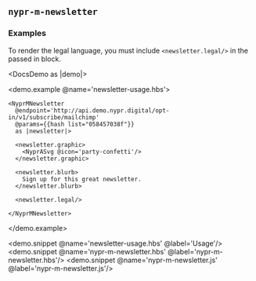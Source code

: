 ## `nypr-m-newsletter`

### Examples

To render the legal language, you must include `<newsletter.legal/>` in the passed in block.

<DocsDemo as |demo|>

  <demo.example @name='newsletter-usage.hbs'>

    <NyprMNewsletter
      @endpoint='http://api.demo.nypr.digital/opt-in/v1/subscribe/mailchimp'
      @params={{hash list="058457038f"}}
      as |newsletter|>

      <newsletter.graphic>
        <NyprASvg @icon='party-confetti'/>
      </newsletter.graphic>

      <newsletter.blurb>
        Sign up for this great newsletter.
      </newsletter.blurb>

      <newsletter.legal/>

    </NyprMNewsletter>

  </demo.example>

  <demo.snippet @name='newsletter-usage.hbs' @label='Usage'/>
  <demo.snippet @name='nypr-m-newsletter.hbs' @label='nypr-m-newsletter.hbs'/>
  <demo.snippet @name='nypr-m-newsletter.js' @label='nypr-m-newsletter.js'/>

</DocsDemo>
